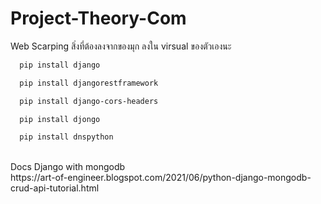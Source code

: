 # Project-Theory-Com
Web Scarping
สิ่งที่ต้องลงจากของมุก ลงใน virsual ของตัวเองนะ
```bash
  pip install django
```
```bash
  pip install djangorestframework
```
```bash
  pip install django-cors-headers
```
```bash
  pip install djongo
```
```bash
  pip install dnspython
```
<br>
Docs Django with mongodb
<br>
https://art-of-engineer.blogspot.com/2021/06/python-django-mongodb-crud-api-tutorial.html






